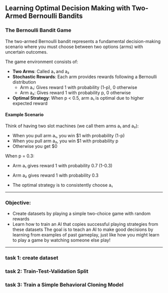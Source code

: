 ## Learning Optimal Decision Making with Two-Armed Bernoulli Bandits

### The Bernoulli Bandit Game 

The two-armed Bernoulli bandit represents a fundamental decision-making scenario where you must choose between two options (arms) with uncertain outcomes.

The game environment consists of:

* **Two Arms**: Called a₁ and a₂
* **Stochastic Rewards**: Each arm provides rewards following a Bernoulli distribution
  * Arm a₁: Gives reward 1 with probability (1-p), 0 otherwise
  * Arm a₂: Gives reward 1 with probability p, 0 otherwise
* **Optimal Strategy**: When p < 0.5, arm a₁ is optimal due to higher expected reward

#### Example Scenario
Think of having two slot machines (we call them arms a₁ and a₂):
* When you pull arm a₁, you win $1 with probability (1-p)
* When you pull arm a₂, you win $1 with probability p
* Otherwise you get $0

When p = 0.3:
* Arm a₁ gives reward 1 with probability 0.7 (1-0.3)
* Arm a₂ gives reward 1 with probability 0.3

* The optimal strategy is to consistently choose a₁
___
### Objective:
* Create datasets by playing a simple two-choice game with random rewards
* Learn how to train an AI that copies successful playing strategies from these datasets
The goal is to teach an AI to make good decisions by learning from examples of past gameplay, just like how you might learn to play a game by watching someone else play!
___
### task 1: create dataset
### task 2:  Train-Test-Validation Split
### task 3:  Train a Simple Behavioral Cloning Model
